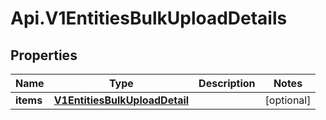 # Api.V1EntitiesBulkUploadDetails

## Properties

Name | Type | Description | Notes
------------ | ------------- | ------------- | -------------
**items** | [**V1EntitiesBulkUploadDetail**](V1EntitiesBulkUploadDetail.md) |  | [optional] 



